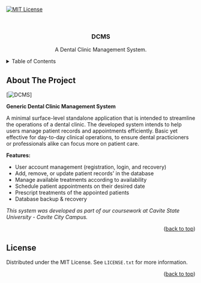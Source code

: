 <!-- PROJECT SHIELDS -->
[![MIT License][license-shield]][license-url]

<a id="readme-top"></a>

<!-- PROJECT LOGO -->
<br />
<div align="center">
<h3 align="center">DCMS</h3>

  <p align="center">
    A Dental Clinic Management System.
  </p>
</div>

<!-- TABLE OF CONTENTS -->
<details>
  <summary>Table of Contents</summary>
  <ol>
    <li>
      <a href="#about-the-project">About The Project</a>
    </li>
    <li><a href="#license">License</a></li>
  </ol>
</details>

<!-- ABOUT THE PROJECT -->

## About The Project

[![DCMS][product-gif]]

**Generic Dental Clinic Management System**

A minimal surface-level standalone application that is intended to streamline the operations of a dental clinic. The developed system intends to help users manage patient records and appointments efficiently.
Basic yet effective for day-to-day clinical operations, to ensure dental practicioners or professionals alike can focus more on patient care.

**Features:**

- User account management (registration, login, and recovery)
- Add, remove, or update patient records' in the database
- Manage available treatments according to availability
- Schedule patient appointments on their desired date
- Prescript treatments of the appointed patients
- Database backup & recovery

*This system was developed as part of our coursework at Cavite State University - Cavite City Campus.*

<p align="right">(<a href="#readme-top">back to top</a>)</p>

<!-- LICENSE -->
## License

Distributed under the MIT License. See `LICENSE.txt` for more information.

<p align="right">(<a href="#readme-top">back to top</a>)</p>

<!-- MARKDOWN LINKS & IMAGES -->

[product-gif]: https://github.com/cld-kent0/CaviteNest/blob/master/public/images/gif.gif
[license-shield]: https://img.shields.io/github/license/cld-kent0/DDCMS-v1?style=for-the-badge
[license-url]: https://github.com/cld-kent0/DCMS-v1/blob/master/LICENSE.txt
